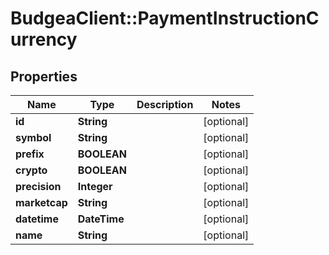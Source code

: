# BudgeaClient::PaymentInstructionCurrency

## Properties
Name | Type | Description | Notes
------------ | ------------- | ------------- | -------------
**id** | **String** |  | [optional] 
**symbol** | **String** |  | [optional] 
**prefix** | **BOOLEAN** |  | [optional] 
**crypto** | **BOOLEAN** |  | [optional] 
**precision** | **Integer** |  | [optional] 
**marketcap** | **String** |  | [optional] 
**datetime** | **DateTime** |  | [optional] 
**name** | **String** |  | [optional] 


